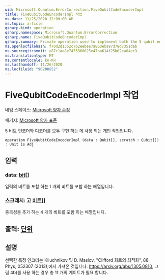 ```yaml
---
uid: Microsoft.Quantum.ErrorCorrection.FiveQubitCodeEncoderImpl
title: FiveQubitCodeEncoderImpl 작업
ms.date: 11/25/2020 12:00:00 AM
ms.topic: article
qsharp.kind: operation
qsharp.namespace: Microsoft.Quantum.ErrorCorrection
qsharp.name: FiveQubitCodeEncoderImpl
qsharp.summary: Private operation used to implement both the 5 qubit encoder and decoder.
ms.openlocfilehash: f70d2d1352c7b2eebee7a863eba97d78d7351dab
ms.sourcegitcommit: a87c1aa8e7453360025e47ba614f25b02ea84ec3
ms.translationtype: MT
ms.contentlocale: ko-KR
ms.lasthandoff: 11/26/2020
ms.locfileid: "96200852"
---
```

# <a name="fivequbitcodeencoderimpl-operation"></a>FiveQubitCodeEncoderImpl 작업

네임 스페이스: [Microsoft 양자 수정](xref:Microsoft.Quantum.ErrorCorrection)

패키지: [Microsoft 양자 표준](https://nuget.org/packages/Microsoft.Quantum.Standard)


5 비트 인코더와 디코더를 모두 구현 하는 데 사용 되는 개인 작업입니다.

```qsharp
operation FiveQubitCodeEncoderImpl (data : Qubit[], scratch : Qubit[]) : Unit is Adj
```


## <a name="input"></a>입력

### <a name="data--qubit"></a>data: [bit](xref:microsoft.quantum.lang-ref.qubit)[]

입력의 비트를 포함 하는 1 개의 비트를 포함 하는 배열입니다.


### <a name="scratch--qubit"></a>스크래치: 고 [비트](xref:microsoft.quantum.lang-ref.qubit)[]

중복성을 추가 하는 4 개의 비트를 포함 하는 배열입니다.



## <a name="output--unit"></a>출력: [단위](xref:microsoft.quantum.lang-ref.unit)



## <a name="remarks"></a>설명

선택한 특정 인코더는 Kliuchnikov 및 D. Maslov, "Clifford 회로의 최적화", 88 Phys, 052307 (2013);에서 가져온 것입니다. https://arxiv.org/abs/1305.0810, 그림 4b)를 사용 하는 경우 총 11 개의 게이트가 필요 합니다.